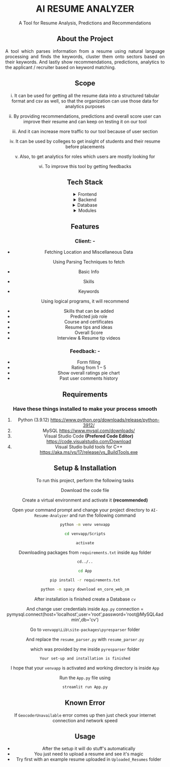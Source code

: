 <div align="center">
  <h1>AI RESUME ANALYZER</h1>
  <p>A Tool for Resume Analysis, Predictions and Recommendations</p>

## About the Project

<div align="center">
    <p align="justify"> 
      A tool which parses information from a resume using natural language processing and finds the keywords, cluster them onto sectors based on their keywords. 
      And lastly show recommendations, predictions, analytics to the applicant / recruiter based on keyword matching.
    </p>
</div>

## Scope

i. It can be used for getting all the resume data into a structured tabular format and csv as well, so that the organization can use those data for analytics purposes

ii. By providing recommendations, predictions and overall score user can improve their resume and can keep on testing it on our tool

iii. And it can increase more traffic to our tool because of user section

iv. It can be used by colleges to get insight of students and their resume before placements

v. Also, to get analytics for roles which users are mostly looking for

vi. To improve this tool by getting feedbacks

## Tech Stack

<details>
  <summary>Frontend</summary>
  <ul>
    <li><a href="https://streamlit.io/">Streamlit</a></li>
    <li><a href="https://developer.mozilla.org/en-US/docs/Learn/HTML">HTML</a></li>
    <li><a href="https://developer.mozilla.org/en-US/docs/Web/CSS">CSS</a></li>
    <li><a href="https://developer.mozilla.org/en-US/docs/Learn/JavaScript">JavaScript</a></li>
  </ul>
</details>

<details>
  <summary>Backend</summary>
  <ul>
    <li><a href="https://streamlit.io/">Streamlit</a></li>
    <li><a href="https://www.python.org/">Python</a></li>
  </ul>
</details>

<details>
<summary>Database</summary>
  <ul>
    <li><a href="https://www.mysql.com/">MySQL</a></li>
  </ul>
</details>

<details>
<summary>Modules</summary>
  <ul>
    <li><a href="https://pandas.pydata.org/">pandas</a></li>
    <li><a href="https://github.com/OmkarPathak/pyresparser">pyresparser</a></li>
    <li><a href="https://pypi.org/project/pdfminer3/">pdfminer3</a></li>
    <li><a href="https://www.nltk.org/">NLTK</a></li>
  </ul>
</details>

<!-- Features -->

## Features

### Client: -

- Fetching Location and Miscellaneous Data

  Using Parsing Techniques to fetch

- Basic Info
- Skills
- Keywords

Using logical programs, it will recommend

- Skills that can be added
- Predicted job role
- Course and certificates
- Resume tips and ideas
- Overall Score
- Interview & Resume tip videos

### Feedback: -

- Form filling
- Rating from 1 – 5
- Show overall ratings pie chart
- Past user comments history

## Requirements

### Have these things installed to make your process smooth

1. Python (3.9.12) https://www.python.org/downloads/release/python-3912/
2. MySQL https://www.mysql.com/downloads/
3. Visual Studio Code **(Prefered Code Editor)** https://code.visualstudio.com/Download
4. Visual Studio build tools for C++ https://aka.ms/vs/17/release/vs_BuildTools.exe

## Setup & Installation

To run this project, perform the following tasks

Download the code file

Create a virtual environment and activate it **(recommended)**

Open your command prompt and change your project directory to `AI-Resume-Analyzer` and run the following command

```bash
python -m venv venvapp

cd venvapp/Scripts

activate

```

Downloading packages from `requirements.txt` inside `App` folder

```bash
cd../..

cd App

pip install -r requirements.txt

python -m spacy download en_core_web_sm

```

After installation is finished create a Database `cv`

And change user credentials inside `App.py`
connection = pymysql.connect(host='localhost',user='root',password='root@MySQL4admin',db='cv')

Go to `venvapp\Lib\site-packages\pyresparser` folder

And replace the `resume_parser.py` with `resume_parser.py`

which was provided by me inside `pyresparser` folder

`Your set-up and installation is finished`

I hope that your `venvapp` is activated and working directory is inside `App`

Run the `App.py` file using

```bash
streamlit run App.py

```

## Known Error

If `GeocoderUnavailable` error comes up then just check your internet connection and network speed

## Usage

- After the setup it will do stuff's automatically
- You just need to upload a resume and see it's magic
- Try first with an example resume uploaded in `Uploaded_Resumes` folder
